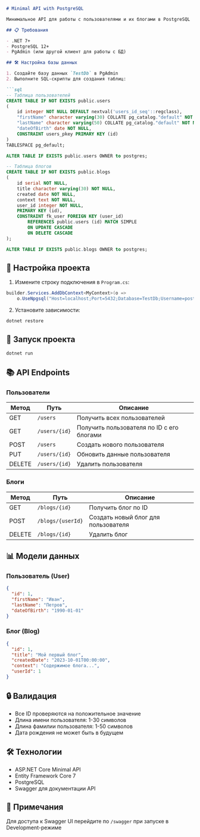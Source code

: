 ```markdown
# Minimal API with PostgreSQL

Минимальное API для работы с пользователями и их блогами в PostgreSQL

## 📋 Требования

- .NET 7+
- PostgreSQL 12+
- PgAdmin (или другой клиент для работы с БД)

## 🛠 Настройка базы данных

1. Создайте базу данных `TestDb` в PgAdmin
2. Выполните SQL-скрипты для создания таблиц:

```sql
-- Таблица пользователей
CREATE TABLE IF NOT EXISTS public.users
(
    id integer NOT NULL DEFAULT nextval('users_id_seq'::regclass),
    "firstName" character varying(30) COLLATE pg_catalog."default" NOT NULL,
    "lastName" character varying(50) COLLATE pg_catalog."default" NOT NULL,
    "dateOfBirth" date NOT NULL,
    CONSTRAINT users_pkey PRIMARY KEY (id)
)
TABLESPACE pg_default;

ALTER TABLE IF EXISTS public.users OWNER to postgres;

-- Таблица блогов
CREATE TABLE IF NOT EXISTS public.blogs
(
    id serial NOT NULL,
    title character varying(30) NOT NULL,
    created date NOT NULL,
    context text NOT NULL,
    user_id integer NOT NULL,
    PRIMARY KEY (id),
    CONSTRAINT fk_user FOREIGN KEY (user_id)
        REFERENCES public.users (id) MATCH SIMPLE
        ON UPDATE CASCADE
        ON DELETE CASCADE
);

ALTER TABLE IF EXISTS public.blogs OWNER to postgres;
```

## 🔧 Настройка проекта

1. Измените строку подключения в `Program.cs`:
```csharp
builder.Services.AddDbContext<MyContext>(o => 
    o.UseNpgsql("Host=localhost;Port=5432;Database=TestDb;Username=postgres;Password=251187"));
```

2. Установите зависимости:
```bash
dotnet restore
```

## 🚀 Запуск проекта

```bash
dotnet run
```
## 📚 API Endpoints

### Пользователи

| Метод | Путь | Описание |
|-------|------|----------|
| GET | `/users` | Получить всех пользователей |
| GET | `/users/{id}` | Получить пользователя по ID с его блогами |
| POST | `/users` | Создать нового пользователя |
| PUT | `/users/{id}` | Обновить данные пользователя |
| DELETE | `/users/{id}` | Удалить пользователя |

### Блоги

| Метод | Путь | Описание |
|-------|------|----------|
| GET | `/blogs/{id}` | Получить блог по ID |
| POST | `/blogs/{userId}` | Создать новый блог для пользователя |
| DELETE | `/blogs/{id}` | Удалить блог |

## 📊 Модели данных

### Пользователь (User)
```json
{
  "id": 1,
  "firstName": "Иван",
  "lastName": "Петров",
  "dateOfBirth": "1990-01-01"
}
```

### Блог (Blog)
```json
{
  "id": 1,
  "title": "Мой первый блог",
  "createdDate": "2023-10-01T00:00:00",
  "context": "Содержимое блога...",
  "userId": 1
}
```

## 🔒 Валидация

- Все ID проверяются на положительное значение
- Длина имени пользователя: 1-30 символов
- Длина фамилии пользователя: 1-50 символов
- Дата рождения не может быть в будущем

## 🛠 Технологии

- ASP.NET Core Minimal API
- Entity Framework Core 7
- PostgreSQL
- Swagger для документации API

## 📝 Примечания

Для доступа к Swagger UI перейдите по `/swagger` при запуске в Development-режиме

```